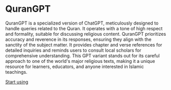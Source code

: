 # QuranGPT

QuranGPT is a specialized version of ChatGPT, meticulously designed to handle queries related to the Quran. It operates with a tone of high respect and formality, suitable for discussing religious content. QuranGPT prioritizes accuracy and reverence in its responses, ensuring they align with the sanctity of the subject matter. It provides chapter and verse references for detailed inquiries and reminds users to consult local scholars for comprehensive understanding. This GPT variant stands out for its careful approach to one of the world's major religious texts, making it a unique resource for learners, educators, and anyone interested in Islamic teachings.

[Start using](https://chat.openai.com/g/g-p1EJzOI7z)